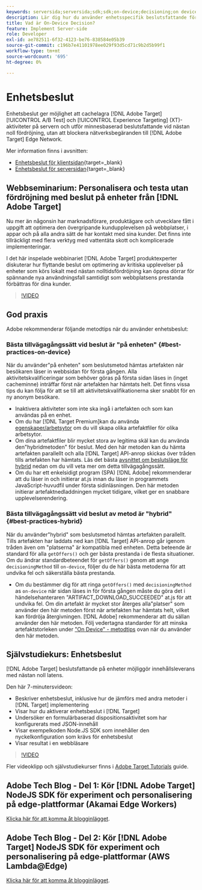 ```yaml
---
keywords: serversida;serversida;sdk;sdk;on-device;decisioning;on device;ondevice;zero latency;latency;near-zero;node.js
description: Lär dig hur du använder enhetsspecifik beslutsfattande för att cachelagra dina [!DNL Target] A/B- och MVT-aktiviteter på servern för att utföra minnesbaserad decimering med nästan noll latens.
title: Vad är On-Device Decision?
feature: Implement Server-side
role: Developer
exl-id: ae782511-6f32-4123-be76-838584e05b39
source-git-commit: c196b7e41101978ee029f93d5cd71c9b2d5b99f1
workflow-type: tm+mt
source-wordcount: '695'
ht-degree: 0%

---
```


# Enhetsbeslut

Enhetsbeslut ger möjlighet att cachelagra [!DNL Adobe Target] [!UICONTROL A/B Test] och [!UICONTROL Experience Targeting] (XT)-aktiviteter på servern och utför minnesbaserad beslutsfattande vid nästan noll fördröjning, utan att blockera nätverksbegäranden till [!DNL Adobe Target] Edge Network.

Mer information finns i avsnitten:

* [Enhetsbeslut för klientsidan](https://developer.adobe.com/target/implement/client-side/){target=_blank}
* [Enhetsbeslut för serversidan](https://developer.adobe.com/target/implement/server-side/sdk-guides/on-device-decisioning/){target=_blank}

## Webbseminarium: Personalisera och testa utan fördröjning med beslut på enheter från [!DNL Adobe Target]

Nu mer än någonsin har marknadsförare, produktägare och utvecklare fått i uppgift att optimera den övergripande kundupplevelsen på webbplatser, i appar och på alla andra sätt de har kontakt med sina kunder. Det finns inte tillräckligt med flera verktyg med vattentäta skott och komplicerade implementeringar.

I det här inspelade webbinariet [!DNL Adobe Target] produktexperter diskuterar hur flyttande beslut om optimering av kritiska upplevelser på enheter som körs lokalt med nästan nolltidsfördröjning kan öppna dörrar för spännande nya användningsfall samtidigt som webbplatsens prestanda förbättras för dina kunder.

>[!VIDEO](https://video.tv.adobe.com/v/328148)

## God praxis

Adobe rekommenderar följande metodtips när du använder enhetsbeslut:

### Bästa tillvägagångssätt vid beslut är &quot;på enheten&quot; {#best-practices-on-device}

När du använder&quot;på enheten&quot; som beslutsmetod hämtas artefakten när besökaren läser in webbsidan för första gången. Alla aktivitetskvalificeringar som behöver göras på första sidan läses in (inget cacheminne) inträffar först när artefakten har hämtats helt. Det finns vissa tips du kan följa för att se till att aktivitetskvalifikationerna sker snabbt för en ny anonym besökare.

* Inaktivera aktiviteter som inte ska ingå i artefakten och som kan användas på en enhet.
* Om du har [!DNL Target Premium]kan du använda [egenskaper/arbetsytor](/help/main/administrating-target/c-user-management/property-channel/property-channel.md) om du vill skapa olika artefaktfiler för olika arbetsytor.
* Om dina artefaktfiler blir mycket stora av legitima skäl kan du använda den&quot;hybridmetoden&quot; för beslut. Med den här metoden kan du hämta artefakten parallellt och alla [!DNL Target] API-anrop skickas över tråden tills artefakten har hämtats. Läs det bästa [avsnittet om beslutsläge för hybrid](#best-practices-hybrid) nedan om du vill veta mer om detta tillvägagångssätt.
* Om du har ett enkelsidigt program (SPA) [!DNL Adobe] rekommenderar att du läser in och initierar at.js innan du läser in programmets JavaScript-huvudfil under första sidinläsningen. Den här metoden initierar artefaktnedladdningen mycket tidigare, vilket ger en snabbare upplevelserendering.

### Bästa tillvägagångssätt vid beslut av metod är &quot;hybrid&quot; {#best-practices-hybrid}

När du använder&quot;hybrid&quot; som beslutsmetod hämtas artefakten parallellt. Tills artefakten har laddats ned kan [!DNL Target] API-anrop går igenom tråden även om &quot;platserna&quot; är kompatibla med enheten. Detta beteende är standard för alla `getOffers()` och ger bästa prestanda i de flesta situationer. Om du ändrar standardbeteendet för `getOffers()` genom att ange `decisioningMethod` till `on-device`, följer du de här bästa metoderna för att undvika fel och säkerställa bästa prestanda.

* Om du bestämmer dig för att ringa `getOffers()` med `decisioningMethod` as `on-device` när sidan läses in för första gången måste du göra det i händelsehanteraren &quot;ARTIFACT_DOWNLOAD_SUCCEEDED&quot; at.js för att undvika fel. Om din artefakt är mycket stor återges alla&quot;platser&quot; som använder den här metoden först när artefakten har hämtats helt, vilket kan fördröja återgivningen. [!DNL Adobe] rekommenderar att du sällan använder den här metoden. Följ vedertagna standarder för att minska artefaktstorleken under [&quot;On Device&quot; - metodtips](#best-practices-on-device) ovan när du använder den här metoden.

## Självstudiekurs: Enhetsbeslut

[!DNL Adobe Target] beslutsfattande på enheter möjliggör innehållsleverans med nästan noll latens.

Den här 7-minutersvideon:

* Beskriver enhetsbeslut, inklusive hur de jämförs med andra metoder i [!DNL Target] implementering
* Visar hur du aktiverar enhetsbeslut i [!DNL Target]
* Undersöker en formulärbaserad dispositionsaktivitet som har konfigurerats med JSON-innehåll
* Visar exempelkoden Node.JS SDK som innehåller den nyckelkonfiguration som krävs för enhetsbeslut
* Visar resultat i en webbläsare

>[!VIDEO](https://video.tv.adobe.com/v/329032)

Fler videoklipp och självstudiekurser finns i [Adobe Target Tutorials](https://experienceleague.adobe.com/docs/target-learn/tutorials/overview.html) guide.

## Adobe Tech Blog - Del 1: Kör [!DNL Adobe Target] NodeJS SDK för experiment och personalisering på edge-plattformar (Akamai Edge Workers)

[Klicka här för att komma åt blogginlägget](https://medium.com/adobetech/part-1-run-adobe-target-nodejs-sdk-for-experimentation-and-personalization-on-edge-platforms-4d8660964ed9).

## Adobe Tech Blog - Del 2: Kör [!DNL Adobe Target] NodeJS SDK för experiment och personalisering på edge-plattformar (AWS Lambda@Edge)

[Klicka här för att komma åt blogginlägget](https://medium.com/adobetech/part-2-run-adobe-target-nodejs-sdk-for-experimentation-and-personalization-on-edge-platforms-aws-4d6bdac24563).